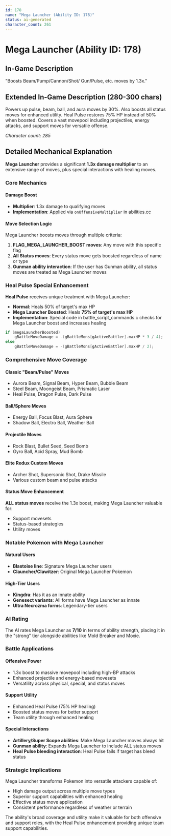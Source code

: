 ```yaml
---
id: 178
name: "Mega Launcher (Ability ID: 178)"
status: ai-generated
character_count: 261
---
```


# Mega Launcher (Ability ID: 178)

## In-Game Description
"Boosts Beam/Pump/Cannon/Shot/ Gun/Pulse, etc. moves by 1.3x."

## Extended In-Game Description (280-300 chars)
Powers up pulse, beam, ball, and aura moves by 30%. Also boosts all status moves for enhanced utility. Heal Pulse restores 75% HP instead of 50% when boosted. Covers a vast movepool including projectiles, energy attacks, and support moves for versatile offense.

*Character count: 285*

## Detailed Mechanical Explanation
**Mega Launcher** provides a significant **1.3x damage multiplier** to an extensive range of moves, plus special interactions with healing moves.

### Core Mechanics

#### Damage Boost
- **Multiplier**: 1.3x damage to qualifying moves
- **Implementation**: Applied via `onOffensiveMultiplier` in abilities.cc

#### Move Selection Logic
Mega Launcher boosts moves through multiple criteria:
1. **FLAG_MEGA_LAUNCHER_BOOST moves**: Any move with this specific flag
2. **All Status moves**: Every status move gets boosted regardless of name or type
3. **Gunman ability interaction**: If the user has Gunman ability, all status moves are treated as Mega Launcher moves

### Heal Pulse Special Enhancement
**Heal Pulse** receives unique treatment with Mega Launcher:
- **Normal**: Heals 50% of target's max HP
- **Mega Launcher Boosted**: Heals **75% of target's max HP**
- **Implementation**: Special code in battle_script_commands.c checks for Mega Launcher boost and increases healing

```c
if (megaLauncherBoosted)
    gBattleMoveDamage = -(gBattleMons[gActiveBattler].maxHP * 3 / 4);  // 75%
else
    gBattleMoveDamage = -(gBattleMons[gActiveBattler].maxHP / 2);      // 50%
```

### Comprehensive Move Coverage

#### Classic "Beam/Pulse" Moves
- Aurora Beam, Signal Beam, Hyper Beam, Bubble Beam
- Steel Beam, Moongeist Beam, Prismatic Laser
- Heal Pulse, Dragon Pulse, Dark Pulse

#### Ball/Sphere Moves
- Energy Ball, Focus Blast, Aura Sphere
- Shadow Ball, Electro Ball, Weather Ball

#### Projectile Moves
- Rock Blast, Bullet Seed, Seed Bomb
- Gyro Ball, Acid Spray, Mud Bomb

#### Elite Redux Custom Moves
- Archer Shot, Supersonic Shot, Drake Missile
- Various custom beam and pulse attacks

#### Status Move Enhancement
**ALL status moves** receive the 1.3x boost, making Mega Launcher valuable for:
- Support movesets
- Status-based strategies
- Utility moves

### Notable Pokemon with Mega Launcher

#### Natural Users
- **Blastoise line**: Signature Mega Launcher users
- **Clauncher/Clawitzer**: Original Mega Launcher Pokemon

#### High-Tier Users
- **Kingdra**: Has it as an innate ability
- **Genesect variants**: All forms have Mega Launcher as innate
- **Ultra Necrozma forms**: Legendary-tier users

### AI Rating
The AI rates Mega Launcher as **7/10** in terms of ability strength, placing it in the "strong" tier alongside abilities like Mold Breaker and Moxie.

### Battle Applications

#### Offensive Power
- 1.3x boost to massive movepool including high-BP attacks
- Enhanced projectile and energy-based movesets
- Versatility across physical, special, and status moves

#### Support Utility
- Enhanced Heal Pulse (75% HP healing)
- Boosted status moves for better support
- Team utility through enhanced healing

#### Special Interactions
- **Artillery/Super Scope abilities**: Make Mega Launcher moves always hit
- **Gunman ability**: Expands Mega Launcher to include ALL status moves  
- **Heal Pulse bleeding interaction**: Heal Pulse fails if target has bleed status

### Strategic Implications
Mega Launcher transforms Pokemon into versatile attackers capable of:
- High damage output across multiple move types
- Superior support capabilities with enhanced healing
- Effective status move application
- Consistent performance regardless of weather or terrain

The ability's broad coverage and utility make it valuable for both offensive and support roles, with the Heal Pulse enhancement providing unique team support capabilities.